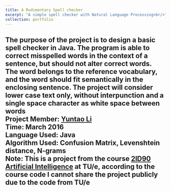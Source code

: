 ```yaml
---
title: A Rudimentary Spell checker
excerpt: "A simple spell checker with Natural Language Processing<br/>"
collection: portfolio
---
```



The purpose of the project is to design a basic spell checker
in Java. The program is able to correct misspelled words
in the context of a sentence, but should not alter correct words.
The word belongs to the reference vocabulary, and the word should fit
semantically in the enclosing sentence. The project will consider
lower case text only, without interpunction and a single space
character as white space between words<br />
Project Member: [Yuntao Li](l3onardo.github.io)<br />
Time: March 2016<br />
Language Used: Java<br />
Algorithm Used: Confusion Matrix, Levenshtein distance, N-grams<br />
Note: This is a project from the course [2ID90 Artificial Intelligence](https://osiris.tue.nl/osiris_student_tueprd/OnderwijsZoekCursus.do) at TU/e, according to the
course code I cannot share the project publicly due to the code from TU/e <br />
---
